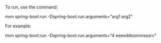 To run, use the command:

mvn spring-boot:run -Dspring-boot.run.arguments="arg1 arg2"

For example:

mvn spring-boot:run -Dspring-boot.run.arguments="4 eeeeddoonnnsssrv"